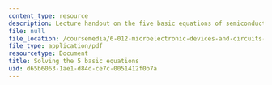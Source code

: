 ```yaml
---
content_type: resource
description: Lecture handout on the five basic equations of semiconductor device physics.
file: null
file_location: /coursemedia/6-012-microelectronic-devices-and-circuits-fall-2009/d65b60631ae1d84dce7c0051412f0b7a_MIT6_012F09_lec03_five_eqn.pdf
file_type: application/pdf
resourcetype: Document
title: Solving the 5 basic equations
uid: d65b6063-1ae1-d84d-ce7c-0051412f0b7a
---
```

